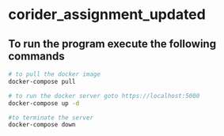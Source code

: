 # corider_assignment_updated

## To run the program execute the following commands

```bash
# to pull the docker image
docker-compose pull

# to run the docker server goto https://localhost:5000
docker-compose up -d

#to terminate the server
docker-compose down
